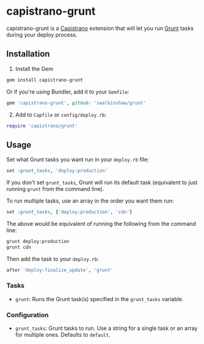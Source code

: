 # capistrano-grunt

capistrano-grunt is a [Capistrano](https://github.com/capistrano/capistrano) extension that will let you run [Grunt](http://gruntjs.com/) tasks during your deploy process.

## Installation

1. Install the Gem

```bash
gem install capistrano-grunt
```

Or if you're using Bundler, add it to your `Gemfile`:

```ruby
gem 'capistrano-grunt', github: 'swalkinshaw/grunt'
```

2. Add to `Capfile` or `config/deploy.rb`:

```ruby
require 'capistrano/grunt'
```

## Usage

Set what Grunt tasks you want run in your `deploy.rb` file:

```ruby
set :grunt_tasks, 'deploy:production'
```

If you don't set `grunt_tasks`, Grunt will run its default task (equivalent to just running `grunt` from the command line).

To run multiple tasks, use an array in the order you want them run:

```ruby
set :grunt_tasks, ['deploy:production', 'cdn']
```

The above would be equivalent of running the following from the command line:

```bash
grunt deploy:production
grunt cdn
```

Then add the task to your `deploy.rb`:

```ruby
after 'deploy:finalize_update', 'grunt'
```

### Tasks

* `grunt`: Runs the Grunt task(s) specified in the `grunt_tasks` variable.

### Configuration

* `grunt_tasks`: Grunt tasks to run. Use a string for a single task or an array for multiple ones. Defaults to `default`.
